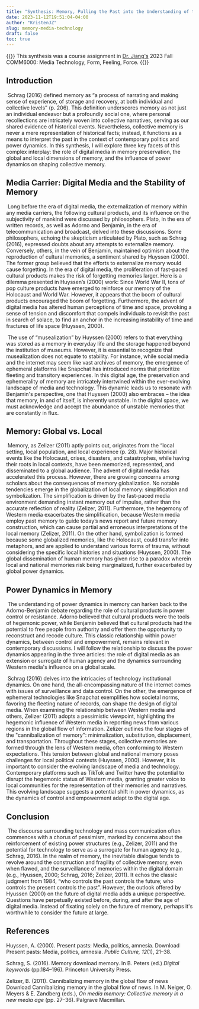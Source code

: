```yaml
---
title: "Synthesis: Memory, Pulling the Past into the Understanding of the Present"
date: 2023-11-12T19:51:04-04:00
author: "KristenJZ"
slug: memory-media-technology
draft: false
toc: true
---
```


{{<block class="note">}}
This synthesis was a course assignment in [Dr. Jiang's](https://pages.charlotte.edu/min-jiang/) 2023 Fall COMM6000: Media Technology, Form, Feeling, Force.
{{<end>}}

## Introduction

​	Schrag (2016) defined memory as “a process of narrating and making sense of experience, of storage and recovery, at both individual and collective levels” (p. 206). This definition underscores memory as not just an individual endeavor but a profoundly social one, where personal recollections are intricately woven into collective narratives, serving as our shared evidence of historical events. Nevertheless, collective memory is never a mere representation of historical facts; instead, it functions as a means to interpret the past in the context of contemporary politics and power dynamics. In this synthesis, I will explore three key facets of this complex interplay: the role of digital media in memory preservation, the global and local dimensions of memory, and the influence of power dynamics on shaping collective memory.

## **Media Carrier: Digital Media and the Stability of Memory**

​	Long before the era of digital media, the externalization of memory within any media carriers, the following cultural products, and its influence on the subjectivity of mankind were discussed by philosophers. Plato, in the era of written records, as well as Adorno and Benjamin, in the era of telecommunication and broadcast, delved into these discussions. Some philosophers, echoing the skepticism articulated by Plato, such as Schrag (2016), expressed doubts about any attempts to externalize memory. Conversely, others, in the vein of Benjamin, maintained optimism about the reproduction of cultural memories, a sentiment shared by Huyssen (2000). The former group believed that the efforts to externalize memory would cause forgetting. In the era of digital media, the proliferation of fast-paced cultural products makes the risk of forgetting memories larger. Here is a dilemma presented in Huyssen’s (2000) work: Since World War II, tons of pop culture products have emerged to reinforce our memory of the Holocaust and World War. However, it appears that the boom of cultural products encouraged the boom of forgetting. Furthermore, the advent of digital media has altered human perceptions of time and space, provoking a sense of tension and discomfort that compels individuals to revisit the past in search of solace, to find an anchor in the increasing instability of time and fractures of life space (Huyssen, 2000). 

​    The use of “musealization” by Huyssen (2000) refers to that everything was stored as a memory in everyday life and the storage happened beyond the institution of museums. However, it is essential to recognize that musealization does not equate to stability. For instance, while social media and the internet may seem like vast archives of memory, the emergence of ephemeral platforms like Snapchat has introduced norms that prioritize fleeting and transitory experiences. In this digital age, the preservation and ephemerality of memory are intricately intertwined within the ever-evolving landscape of media and technology. This dynamic leads us to resonate with Benjamin's perspective, one that Huyssen (2000) also embraces – the idea that memory, in and of itself, is inherently unstable. In the digital space, we must acknowledge and accept the abundance of unstable memories that are constantly in flux.

## **Memory: Global vs. Local**

​	Memory, as Zelizer (2011) aptly points out, originates from the “local setting, local population, and local experience (p. 28). Major historical events like the Holocaust, crises, disasters, and catastrophes, while having their roots in local contexts, have been memorized, represented, and disseminated to a global audience. The advent of digital media has accelerated this process. However, there are growing concerns among scholars about the consequences of memory globalization. No notable tendencies emerge in the globalization of local memory: simplification and symbolization. The simplification is driven by the fast-paced media environment demanding instant memory out of impulse, rather than the accurate reflection of reality (Zelizer, 2011). Furthermore, the hegemony of Western media exacerbates the simplification, because Western media employ past memory to guide today’s news report and future memory construction, which can cause partial and erroneous interpretations of the local memory (Zelizer, 2011). On the other hand, symbolization is formed because some globalized memories, like the Holocaust, could transfer into metaphors, and are applied to understand various forms of trauma, without considering the specific local histories and situations (Huyssen, 2000). The global dissemination of human memory has given rise to a paradox wherein local and national memories risk being marginalized, further exacerbated by global power dynamics.

## **Power Dynamics in Memory**

​	The understanding of power dynamics in memory can harken back to the Adorno-Benjamin debate regarding the role of cultural products in power control or resistance. Adorno believed that cultural products were the tools of hegemonic power, while Benjamin believed that cultural products had the potential to free people from authority and offer them the opportunity to reconstruct and recode culture. This classic relationship within power dynamics, between control and empowerment, remains relevant in contemporary discussions. I will follow the relationship to discuss the power dynamics appearing in the three articles: the role of digital media as an extension or surrogate of human agency and the dynamics surrounding Western media's influence on a global scale.

​    Schrag (2016) delves into the intricacies of technology institutional dynamics. On one hand, the all-encompassing nature of the internet comes with issues of surveillance and data control. On the other, the emergence of ephemeral technologies like Snapchat exemplifies how societal norms, favoring the fleeting nature of records, can shape the design of digital media. When examining the relationship between Western media and others, Zelizer (2011) adopts a pessimistic viewpoint, highlighting the hegemonic influence of Western media in reporting news from various regions in the global flow of information. Zelizer outlines the four stages of the "cannibalization of memory": minimalization, substitution, displacement, and transportation. Throughout these stages, collective memories are formed through the lens of Western media, often conforming to Western expectations. This tension between global and national memory poses challenges for local political contexts (Huyssen, 2000). However, it is important to consider the evolving landscape of media and technology. Contemporary platforms such as TikTok and Twitter have the potential to disrupt the hegemonic status of Western media, granting greater voice to local communities for the representation of their memories and narratives. This evolving landscape suggests a potential shift in power dynamics, as the dynamics of control and empowerment adapt to the digital age.

## Conclusion

​	The discourse surrounding technology and mass communication often commences with a chorus of pessimism, marked by concerns about the reinforcement of existing power structures (e.g., Zelizer, 2011) and the potential for technology to serve as a surrogate for human agency (e.g., Schrag, 2016). In the realm of memory, the inevitable dialogue tends to revolve around the construction and fragility of collective memory, even when flawed, and the surveillance of memories within the digital domain (e.g., Hyussen, 2000; Schrag, 2016; Zelizer, 2011). It echos the classic judgment from 1984, “who controls the past controls the future; who controls the present controls the past”. However, the outlook offered by Hyussen (2000) on the future of digital media adds a unique perspective. Questions have perpetually existed before, during, and after the age of digital media. Instead of fixating solely on the future of memory, perhaps it's worthwhile to consider the future at large.

## References

Huyssen, A. (2000). Present pasts: Media, politics, amnesia. Download Present pasts: Media, politics, amnesia. *Public Culture, 12*(1), 21–38.

Schrag, S. (2016). Memory download memory. In B. Peters (ed.) *Digital keywords* (pp.184–196). Princeton University Press.

Zelizer, B. (2011). Cannibalizing memory in the global flow of news Download Cannibalizing memory in the global flow of news. In M. Neiger, O. Meyers & E. Zandberg (eds.), *On media memory: Collective memory in a new media age* (pp. 27–36). Palgrave Macmillan.
